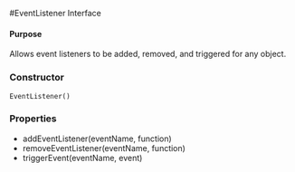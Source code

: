 #EventListener Interface

#### Purpose ####

Allows event listeners to be added, removed, and triggered for any object.


### Constructor ###

`EventListener()`


### Properties ###

* addEventListener(eventName, function)
* removeEventListener(eventName, function)
* triggerEvent(eventName, event)